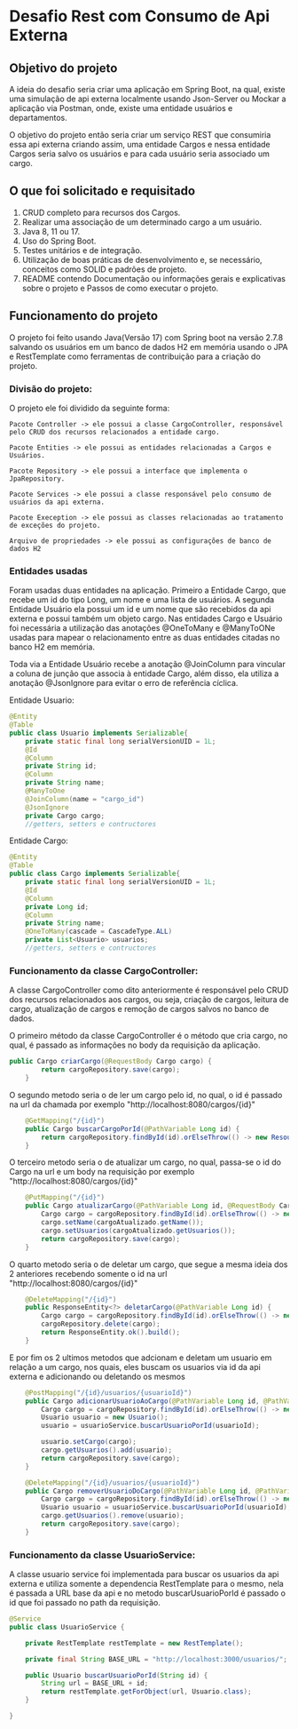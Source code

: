 # Desafio Rest com Consumo de Api Externa

## Objetivo do projeto

A ideia do desafio seria criar uma aplicação em Spring Boot, na qual, existe uma simulação de api externa localmente usando Json-Server ou Mockar a aplicação via Postman, onde, existe uma entidade usuários e departamentos. 

O objetivo do projeto então seria criar um serviço REST que consumiria essa api externa criando assim, uma entidade Cargos e nessa entidade Cargos seria salvo os usuários e para cada usuário seria associado um cargo. 

## O que foi solicitado e requisitado

1. CRUD completo para recursos dos Cargos.
2. Realizar uma associação de um determinado cargo a um usuário.
3. Java 8, 11 ou 17.
4. Uso do Spring Boot.
5. Testes unitários e de integração.
6. Utilização de boas práticas de desenvolvimento e, se necessário, conceitos como SOLID e
padrões de projeto.
7. README contendo Documentação ou informações gerais e explicativas sobre o projeto e Passos de como executar o projeto.

## Funcionamento do projeto

O projeto foi feito usando Java(Versão 17) com Spring boot na versão 2.7.8 salvando os usuários em um banco de dados H2 em memória usando o JPA e RestTemplate como ferramentas de contribuição para a criação do projeto. 

### Divisão do projeto:
 
O projeto ele foi dividido da seguinte forma: 

    Pacote Controller -> ele possui a classe CargoController, responsável pelo CRUD dos recursos relacionados a entidade cargo. 

    Pacote Entities -> ele possui as entidades relacionadas a Cargos e Usuários. 

    Pacote Repository -> ele possui a interface que implementa o JpaRepository. 

    Pacote Services -> ele possui a classe responsável pelo consumo de usuários da api externa. 

    Pacote Exeception -> ele possui as classes relacionadas ao tratamento de exceções do projeto. 

    Arquivo de propriedades -> ele possui as configurações de banco de dados H2 

### Entidades usadas

Foram usadas duas entidades na aplicação. Primeiro a Entidade Cargo, que recebe um id do tipo Long, um nome e uma lista de usuários. A segunda Entidade Usuário ela possui um id e um nome que são recebidos da api externa e possui também um objeto cargo. Nas entidades Cargo e Usuário foi necessária a utilização das anotações @OneToMany e @ManyToONe usadas para mapear o relacionamento entre as duas entidades citadas no banco H2 em memória.

Toda via a Entidade Usuário recebe a anotação @JoinColumn para vincular a coluna de junção que associa à entidade Cargo, além disso, ela utiliza a anotação @JsonIgnore para evitar o erro de referência cíclica. 

Entidade Usuario:
``` java
@Entity
@Table
public class Usuario implements Serializable{
	private static final long serialVersionUID = 1L;
	@Id
	@Column
	private String id;
	@Column
	private String name;	
	@ManyToOne
	@JoinColumn(name = "cargo_id")
	@JsonIgnore
	private Cargo cargo;
	//getters, setters e contructores
```

Entidade Cargo:
``` java
@Entity
@Table
public class Cargo implements Serializable{
	private static final long serialVersionUID = 1L;
	@Id
	@Column
	private Long id;
	@Column
	private String name;
	@OneToMany(cascade = CascadeType.ALL)
	private List<Usuario> usuarios;
	//getters, setters e contructores
```
### Funcionamento da classe CargoController:

A classe CargoController como dito anteriormente é responsável pelo CRUD dos recursos relacionados aos cargos, ou seja, criação de cargos, leitura de cargo, atualização de cargos e remoção de cargos salvos no banco de dados. 

O primeiro método da classe CargoController é o método que cria cargo, no qual, é passado as informações no body da requisição da aplicação. 

``` java
public Cargo criarCargo(@RequestBody Cargo cargo) {
		return cargoRepository.save(cargo);
	}    
```

O segundo metodo seria o de ler um cargo pelo id, no qual, o id é passado na url da chamada por exemplo "http://localhost:8080/cargos/{id}"

``` java
	@GetMapping("/{id}")
	public Cargo buscarCargoPorId(@PathVariable Long id) {
		return cargoRepository.findById(id).orElseThrow(() -> new ResourceNotFoundException("Cargo não encontrado com id " + id));
	}
```

O terceiro metodo seria o de atualizar um cargo, no qual, passa-se o id do Cargo na url e um body na requisição por exemplo "http://localhost:8080/cargos/{id}"

``` java
    @PutMapping("/{id}")
	public Cargo atualizarCargo(@PathVariable Long id, @RequestBody Cargo cargoAtualizado) {
		Cargo cargo = cargoRepository.findById(id).orElseThrow(() -> new ResourceNotFoundException("Cargo não encontrado com id " + id));
		cargo.setName(cargoAtualizado.getName());
		cargo.setUsuarios(cargoAtualizado.getUsuarios());
		return cargoRepository.save(cargo);
	}
```

O quarto metodo seria o de deletar um cargo, que segue a mesma ideia dos 2 anteriores recebendo somente o id na url "http://localhost:8080/cargos/{id}"

``` java
    @DeleteMapping("/{id}")
	public ResponseEntity<?> deletarCargo(@PathVariable Long id) {
		Cargo cargo = cargoRepository.findById(id).orElseThrow(() -> new ResourceNotFoundException("Cargo não encontrado com id " + id));
		cargoRepository.delete(cargo);
		return ResponseEntity.ok().build();
	}
```

E por fim os 2 ultimos metodos que adcionam e deletam um usuario em relação a um cargo, nos quais, eles buscam os usuarios via id da api externa e adicionando ou deletando os mesmos

``` java
    @PostMapping("/{id}/usuarios/{usuarioId}")
	public Cargo adicionarUsuarioAoCargo(@PathVariable Long id, @PathVariable String usuarioId) {
		Cargo cargo = cargoRepository.findById(id).orElseThrow(() -> new ResourceNotFoundException("Cargo não encontrado com id " + id));
		Usuario usuario = new Usuario();
		usuario = usuarioService.buscarUsuarioPorId(usuarioId);

		usuario.setCargo(cargo);
		cargo.getUsuarios().add(usuario);
		return cargoRepository.save(cargo);
	}

	@DeleteMapping("/{id}/usuarios/{usuarioId}")
	public Cargo removerUsuarioDoCargo(@PathVariable Long id, @PathVariable String usuarioId) {
		Cargo cargo = cargoRepository.findById(id).orElseThrow(() -> new ResourceNotFoundException("Cargo não encontrado com id " + id));
		Usuario usuario = usuarioService.buscarUsuarioPorId(usuarioId);
		cargo.getUsuarios().remove(usuario);
		return cargoRepository.save(cargo);
	}
```

### Funcionamento da classe UsuarioService:

A classe usuario service foi implementada para buscar os usuarios da api externa e utiliza somente a dependencia RestTemplate para o mesmo, nela é passada a URL base da api e no metodo buscarUsuarioPorId é passado o id que foi passado no path da requisição.

``` java
@Service
public class UsuarioService {

    private RestTemplate restTemplate = new RestTemplate();

    private final String BASE_URL = "http://localhost:3000/usuarios/";

    public Usuario buscarUsuarioPorId(String id) {
    	String url = BASE_URL + id;
        return restTemplate.getForObject(url, Usuario.class);
    }

}
```
